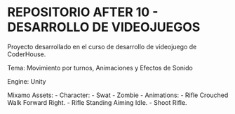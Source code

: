 # REPOSITORIO AFTER 10 - DESARROLLO DE VIDEOJUEGOS

Proyecto desarrollado en el curso de desarrollo de videojuego de CoderHouse.

Tema: Movimiento por turnos, Animaciones y Efectos de Sonido

Engine: Unity

Mixamo Assets:
    - Character:
        - Swat
        - Zombie
    - Animations:
        - Rifle Crouched Walk Forward Right.
        - Rifle Standing Aiming Idle.
        - Shoot Rifle.